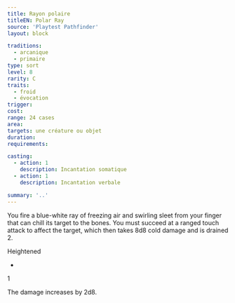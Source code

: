 ```yaml
---
title: Rayon polaire
titleEN: Polar Ray
source: 'Playtest Pathfinder'
layout: block

traditions:
  - arcanique
  - primaire
type: sort
level: 8
rarity: C
traits:
  - froid
  - évocation
trigger: 
cost: 
range: 24 cases
area: 
targets: une créature ou objet
duration: 
requirements: 

casting:
  - action: 1
    description: Incantation somatique
  - action: 1
    description: Incantation verbale

summary: '..'
---
```

You fire a blue-white ray of freezing air and swirling sleet from your finger that can chill its target to the bones. You must succeed at a ranged touch attack to affect the target, which then takes 8d8 cold damage and is drained 2.

Heightened

-

1

The damage increases by 2d8.